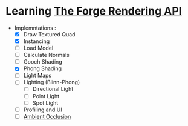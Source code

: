 # Learning [The Forge Rendering API](https://github.com/ConfettiFX/The-Forge)

- Implemntations :
  - [x] Draw Textured Quad
  - [x] Instancing
  - [ ] Load Model
  - [ ] Calculate Normals
  - [ ] Gooch Shading
  - [x] Phong Shading
  - [ ] Light Maps
  - [ ] Lighting (Blinn-Phong)
    - [ ] Directional Light
    - [ ] Point Light
    - [ ] Spot Light
  - [ ] Profiling and UI
  - [ ] [Ambient Occlusion](https://github.com/Erfan-Ahmadi/AmbientOcclusion)

